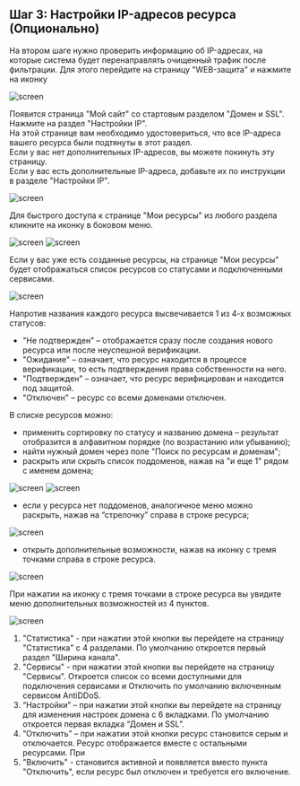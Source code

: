 ## **Шаг 3: Настройки IP-адресов ресурса (Опционально)**

На втором шаге нужно проверить информацию об IP-адресах, на которые система будет перенаправлять очищенный трафик после фильтрации.
Для этого перейдите на страницу "WEB-защита" и нажмите на иконку 

![screen]()

Появится страница "Мой сайт" со стартовым разделом "Домен и SSL". Нажмите на раздел "Настройки IP".  
На этой странице вам необходимо удостовериться, что все IP-адреса вашего ресурса были подтянуты в этот раздел.  
Если у вас нет дополнительных IP-адресов, вы можете покинуть эту страницу.  
Если у вас есть дополнительные IP-адреса, добавьте их по инструкции в разделе "Настройки IP".  

![screen]()

Для быстрого доступа к странице "Мои ресурсы" из любого раздела кликните на иконку в боковом меню.

![screen]()
![screen]()

Если у вас уже есть созданные ресурсы, на странице "Мои ресурсы" будет отображаться список ресурсов со статусами и подключенными сервисами.

![screen]()

Напротив названия каждого ресурса высвечивается 1 из 4-х возможных статусов:

- "Не подтвержден" – отображается сразу после создания нового ресурса или после неуспешной верификации.
- "Ожидание" – означает, что ресурс находится в процессе верификации, то есть подтверждения права собственности на него.
- "Подтвержден" – означает, что ресурс верифицирован и находится под защитой.
- "Отключен" – ресурс со всеми доменами отключен.  

В списке ресурсов можно: 

- применить сортировку по статусу и названию домена – результат отобразится в алфавитном порядке (по возрастанию или убыванию);
- найти нужный домен через поле "Поиск по ресурсам и доменам";
- раскрыть или скрыть список поддоменов, нажав на "и еще 1" рядом с именем домена;

![screen]()
![screen]()

- если у ресурса нет поддоменов, аналогичное меню можно раскрыть, нажав на “стрелочку” справа в строке ресурса;

![screen]()

- открыть дополнительные возможности, нажав на иконку с тремя точками справа в строке ресурса.

![screen]()

При нажатии на иконку с тремя точками в строке ресурса вы увидите меню дополнительных возможностей из 4 пунктов.

![screen]()

1. "Статистика" - при нажатии этой кнопки вы перейдете на страницу "Статистика" с 4 разделами. По умолчанию откроется первый раздел "Ширина канала".
2. "Сервисы" - при нажатии этой кнопки вы перейдете на страницу "Сервисы". Откроется список со всеми доступными для подключения сервисами и Отключить по умолчанию включенным сервисом AntiDDoS.
3. “Настройки” – при нажатии этой кнопки вы перейдете на страницу для изменения настроек домена с 6 вкладками. По умолчанию откроется первая вкладка “Домен и SSL”.
4. “Отключить” – при нажатии этой кнопки ресурс становится серым и отключается. Ресурс отображается вместе с остальными ресурсами. При 
5. "Включить" - становится активной и появляется вместо пункта "Отключить", если ресурс был отключен и требуется его включение.